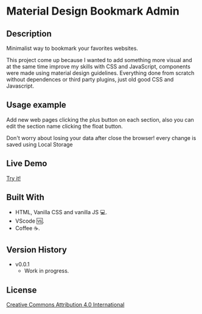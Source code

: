 # Material Design Bookmark Admin

## Description 
Minimalist way to bookmark your favorites websites.

This project come up because I wanted to add something more visual and at the same time improve my skills with CSS and JavaScript, components were made using material design guidelines. Everything done from scratch without dependences or third party plugins, just old good CSS and Javascript.

## Usage example

Add new web pages clicking the plus button on each section, also you can edit the section name clicking the float button.

Don't worry about losing your data after close the browser! every change is saved using Local Storage

## Live Demo

[Try it!](https://material-bookmark-admin.herokuapp.com/)

## Built With

* HTML, Vanilla CSS and vanilla JS :computer:.
* VScode :vs:.
* Coffee :coffee:.

## Version History

* v0.0.1
    * Work in progress.

## License

[Creative Commons Attribution 4.0 International](https://creativecommons.org/licenses/by/4.0/)

